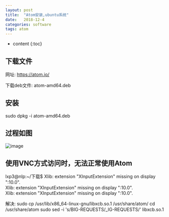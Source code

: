 ```yaml
---
layout: post
title:  "Atom安装,ubuntu系统"
date:   2018-12-4
categories: software
tags: atom
---
```

* content
{:toc}


## 下载文件
网址: https://atom.io/

下载deb文件: atom-amd64.deb

## 安装
sudo dpkg -i atom-amd64.deb


## 过程如图

![image](http://shelleyHLX.github.io/assets/SoftwareInstall/atom-install.png)

## 使用VNC方式访问时，无法正常使用Atom

lxp3@nlp:~/下载$ Xlib:  extension "XInputExtension" missing on display ":10.0".<br />
Xlib:  extension "XInputExtension" missing on display ":10.0". <br >
Xlib:  extension "XInputExtension" missing on display ":10.0".

解决:
sudo cp /usr/lib/x86_64-linux-gnu/libxcb.so.1 /usr/share/atom/
cd /usr/share/atom
sudo sed -i 's/BIG-REQUESTS/_IG-REQUESTS/' libxcb.so.1
